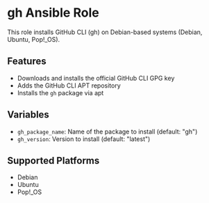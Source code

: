 # gh Ansible Role

This role installs GitHub CLI (gh) on Debian-based systems (Debian, Ubuntu, Pop!_OS).

## Features

- Downloads and installs the official GitHub CLI GPG key
- Adds the GitHub CLI APT repository 
- Installs the `gh` package via apt

## Variables

- `gh_package_name`: Name of the package to install (default: "gh")
- `gh_version`: Version to install (default: "latest")

## Supported Platforms

- Debian
- Ubuntu  
- Pop!_OS